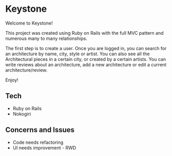# Keystone

Welcome to Keystone!

This project was created using Ruby on Rails with the full MVC pattern and numerous many to many relationships.

The first step is to create a user.
Once you are logged in, you can search for an architecture by name, city, style or artist.
You can also see all the Architectural pieces in a certain city, or created by a certain artists.
You can write reviews about an architecture, add a new architecture or edit a current architecture/review.

Enjoy!

## Tech

- Ruby on Rails
- Nokogiri

## Concerns and Issues

- Code needs refactoring
- UI needs improvement - RWD
